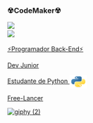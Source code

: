 ### ☢CodeMaker☢

<picture>
  <source
    srcset="https://github-readme-stats.vercel.app/api?username=GuilhermeCodemaker&show_icons=true&theme=dracula"
    media="(prefers-color-scheme: dark)"
  />
  <source
    srcset="https://github-readme-stats.vercel.app/api?username=GuilhermeCodemaker&show_icons=true"
    media="(prefers-color-scheme: dark), (prefers-color-scheme: dark)"
  />
  <img src="https://github-readme-stats.vercel.app/api?username=GuilhermeCodemaker&show_icons=true" />
</picture>

<div>
  <a href="https://github.com/GuilhermeCodemaker">
  <img loading="lazy" height="180em" src="https://github-readme-stats.vercel.app/api/top-langs/?username=GuilhermeCodemaker&layout=compact&langs_count=7&theme=dracula"/>
</div>

⚡Programador Back-End⚡

Dev Junior

 Estudante de Python   <img align="center" alt="Rafa-Python" height="30" width="40" src="https://raw.githubusercontent.com/devicons/devicon/master/icons/python/python-original.svg">

Free-Lancer 

 <div>


![giphy (2)](https://github.com/itsroshan137/Horizontal-Swiper/assets/152624725/c3ae8ad7-0133-41d7-b10d-6c8d3df37827)


></div>
##
